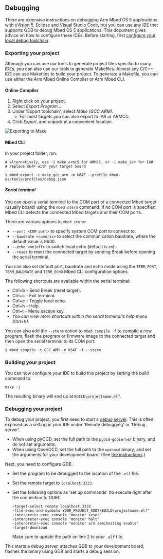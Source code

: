 ## Debugging

There are extensive instructions on debugging Arm Mbed OS 5 applications with [uVision 5](/docs/v5.9/tutorials/keil-uvision.html), [Eclipse](/docs/v5.9/tutorials/eclipse.html) and [Visual Studio Code](/docs/v5.9/tutorials/visual-studio-code.html), but you can use any IDE that supports GDB to debug Mbed OS 5 applications. This document gives advice on how to configure these IDEs. Before starting, first [configure your local debug toolchain](/docs/v5.9/tools/setting-up-a-local-debug-toolchain.html).

### Exporting your project

Although you can use our tools to generate project files specific to many IDEs, you can also use our tools to generate Makefiles. Almost any C/C++ IDE can use Makefiles to build your project. To generate a Makefile, you can use either the Arm Mbed Online Compiler or Arm Mbed CLI.

#### Online Compiler

1. Right click on your project.
1. Select *Export Program...*.
1. Under 'Export toolchain', select *Make (GCC ARM)*.
    * For most targets you can also export to IAR or ARMCC.
1. Click *Export*, and unpack at a convenient location.

![Exporting to Make](https://s3-us-west-2.amazonaws.com/mbed-os-docs-images/other_ides1.png)

#### Mbed CLI

In your project folder, run:

```
# alternatively, use -i make_armc5 for ARMCC, or -i make_iar for IAR
# replace K64F with your target board

$ mbed export -i make_gcc_arm -m K64F --profile mbed-os/tools/profiles/debug.json
```

##### Serial terminal

You can open a serial terminal to the COM port of a connected Mbed target (usually board) using the `mbed sterm` command. If no COM port is specified, Mbed CLI detects the connected Mbed targets and their COM ports.

There are various options to `mbed sterm`:

- `--port <COM port>` to specify system COM port to connect to.
- `--baudrate <numeric>` to select the communication baudrate, where the default value is 9600.
- `--echo <on|off>` to switch local echo (default is `on`).
- `--reset` to reset the connected target by sending Break before opening the serial terminal.

You can also set default port, baudrate and echo mode using the `TERM_PORT`, `TERM_BAUDRATE` and `TERM_ECHO` Mbed CLI configuration options.

The following shortcuts are available within the serial terminal:

- Ctrl+b - Send Break (reset target).
- Ctrl+c - Exit terminal.
- Ctrl+e - Toggle local echo.
- Ctrl+h - Help.
- Ctrl+t - Menu escape key.
- _You can view more shortcuts within the serial terminal's help menu (Ctrl+h)._

You can also add the `--sterm` option to `mbed compile -f` to compile a new program, flash the program or firmware image to the connected target and then open the serial terminal to its COM port:

```
$ mbed compile -t GCC_ARM -m K64F -f --sterm
```

### Building your project

You can now configure your IDE to build this project by setting the build command to:

```
make -j
```

The resulting binary will end up at `BUILD\projectname.elf`.

### Debugging your project

To debug your project, you first need to start a [debug server](/docs/v5.9/tools/setting-up-a-local-debug-toolchain.html#running-a-debug-server). This is often exposed as a setting in your IDE under 'Remote debugging' or 'Debug server'.

- When using pyOCD, set the full path to the `pyocd-gdbserver` binary, and do not set arguments.
- When using OpenOCD, set the full path to the `openocd` binary, and set the arguments for your development board. (See [the instructions](/docs/v5.9/tools/setting-up-a-local-debug-toolchain.html#openocd).)

Next, you need to configure GDB.

- Set the program to be debugged to the location of the `.elf` file.
- Set the remote target to `localhost:3333`.
- Set the following options as 'set up commands' (to execute right after the connection to GDB):

    ```
    -target-select remote localhost:3333
    -file-exec-and-symbols YOUR_PROJECT_ROOT\BUILD\projectname.elf"
    -interpreter-exec console "monitor reset"
    -interpreter-exec console "monitor halt"
    -interpreter-exec console "monitor arm semihosting enable"
    -target-download
    ```

   Make sure to update the path on line 2 to your `.elf` file.

This starts a debug server, attaches GDB to your development board, flashes the binary using GDB and starts a debug session.
